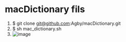 # macDictionary fils
1. $ git clone git@github.com:Agby/macDictionary.git
2. $ sh mac_dictionary.sh
3. ![image](https://github.com/Agby/macDictionary/blob/master/A6DAF443-DF2B-4A31-A63A-B4214C60F91C.png)


